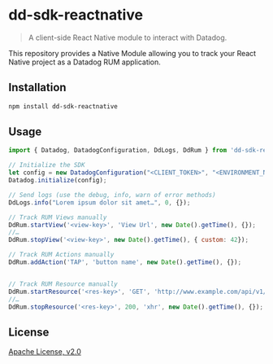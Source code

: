 # dd-sdk-reactnative

> A client-side React Native module to interact with Datadog.

This repository provides a Native Module allowing you to track your React Native project as a Datadog RUM application. 

## Installation

```sh
npm install dd-sdk-reactnative
```

## Usage

```js
import { Datadog, DatadogConfiguration, DdLogs, DdRum } from 'dd-sdk-reactnative';

// Initialize the SDK
let config = new DatadogConfiguration("<CLIENT_TOKEN>", "<ENVIRONMENT_NAME>", "<RUM_APPLICATION_ID>");
Datadog.initialize(config);

// Send logs (use the debug, info, warn of error methods)
DdLogs.info("Lorem ipsum dolor sit amet…", 0, {});

// Track RUM Views manually
DdRum.startView('<view-key>', 'View Url', new Date().getTime(), {});
//…
DdRum.stopView('<view-key>', new Date().getTime(), { custom: 42});

// Track RUM Actions manually
DdRum.addAction('TAP', 'button name', new Date().getTime(), {});


// Track RUM Resource manually
DdRum.startResource('<res-key>', 'GET', 'http://www.example.com/api/v1/test', new Date().getTime(), {} );
//…
DdRum.stopResource('<res-key>', 200, 'xhr', new Date().getTime(), {});
```

## License

[Apache License, v2.0](LICENSE)

